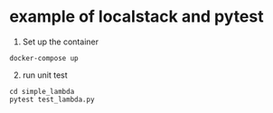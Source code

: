 # example of localstack and pytest 

1. Set up the container 

```
docker-compose up
```

2. run unit test
```
cd simple_lambda
pytest test_lambda.py
```

 
